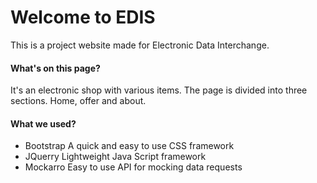 # Welcome to EDIS 
This is a project website made for Electronic Data Interchange.

#### What's on this page?
It's an electronic shop with various items.
The page is divided into three sections. Home, offer and about.
#### What we used?
- Bootstrap
A quick and easy to use CSS framework
- JQuerry 
Lightweight Java Script framework
- Mockarro
Easy to use API for mocking data requests 